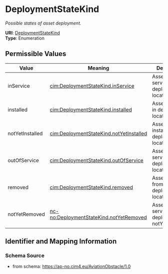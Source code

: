 # DeploymentStateKind




_Possible states of asset deployment._



**URI**: [DeploymentStateKind](DeploymentStateKind)<br />
**Type**: Enumeration

## Permissible Values

| Value | Meaning | Description |
| --- | --- | --- |
| inService | [cim:DeploymentStateKind.inService](https://cim.ucaiug.io/ns#DeploymentStateKind.inService) | Asset in service in deployment location |
| installed | [cim:DeploymentStateKind.installed](https://cim.ucaiug.io/ns#DeploymentStateKind.installed) | Asset installed in deployment location |
| notYetInstalled | [cim:DeploymentStateKind.notYetInstalled](https://cim.ucaiug.io/ns#DeploymentStateKind.notYetInstalled) | Asset not yet installed in deployment location |
| outOfService | [cim:DeploymentStateKind.outOfService](https://cim.ucaiug.io/ns#DeploymentStateKind.outOfService) | Asset out of service, but in deployment location |
| removed | [cim:DeploymentStateKind.removed](https://cim.ucaiug.io/ns#DeploymentStateKind.removed) | Asset removed from deployment location |
| notYetRemoved | [nc-no:DeploymentStateKind.notYetRemoved](http://cim4.eu/ns/nc-no#DeploymentStateKind.notYetRemoved) | Asset in service in deployment notYetRemoved |








## Identifier and Mapping Information







### Schema Source


* from schema: https://ap-no.cim4.eu/AviationObstacle/1.0




